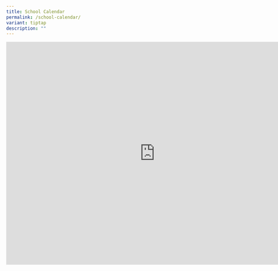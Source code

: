 ```yaml
---
title: School Calendar
permalink: /school-calendar/
variant: tiptap
description: ""
---
```

<div class="iframe-wrapper">
<iframe style="border: 0" height="600" width="800" allowfullscreen="true" frameborder="0" src="https://calendar.google.com/calendar/embed?src=regentsecschooltube%40gmail.com&amp;ctz=Asia%2FSingapore"></iframe>
</div>
<p></p>
